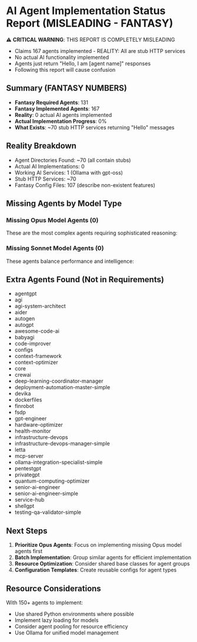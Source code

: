 # AI Agent Implementation Status Report (MISLEADING - FANTASY)

⚠️ **CRITICAL WARNING**: THIS REPORT IS COMPLETELY MISLEADING
- Claims 167 agents implemented - REALITY: All are stub HTTP services
- No actual AI functionality implemented
- Agents just return "Hello, I am [agent name]" responses
- Following this report will cause confusion

## Summary (FANTASY NUMBERS)
- **Fantasy Required Agents**: 131
- **Fantasy Implemented Agents**: 167
- **Reality**: 0 actual AI agents implemented
- **Actual Implementation Progress**: 0%
- **What Exists**: ~70 stub HTTP services returning "Hello" messages

## Reality Breakdown
- Agent Directories Found: ~70 (all contain stubs)
- Actual AI Implementations: 0
- Working AI Services: 1 (Ollama with gpt-oss)
- Stub HTTP Services: ~70
- Fantasy Config Files: 107 (describe non-existent features)

## Missing Agents by Model Type

### Missing Opus Model Agents (0)
These are the most complex agents requiring sophisticated reasoning:

### Missing Sonnet Model Agents (0)
These agents balance performance and intelligence:

## Extra Agents Found (Not in Requirements)
- agentgpt
- agi
- agi-system-architect
- aider
- autogen
- autogpt
- awesome-code-ai
- babyagi
- code-improver
- configs
- context-framework
- context-optimizer
- core
- crewai
- deep-learning-coordinator-manager
- deployment-automation-master-simple
- devika
- dockerfiles
- finrobot
- fsdp
- gpt-engineer
- hardware-optimizer
- health-monitor
- infrastructure-devops
- infrastructure-devops-manager-simple
- letta
- mcp-server
- ollama-integration-specialist-simple
- pentestgpt
- privategpt
- quantum-computing-optimizer
- senior-ai-engineer
- senior-ai-engineer-simple
- service-hub
- shellgpt
- testing-qa-validator-simple

## Next Steps

1. **Prioritize Opus Agents**: Focus on implementing missing Opus model agents first
2. **Batch Implementation**: Group similar agents for efficient implementation
3. **Resource Optimization**: Consider shared base classes for agent groups
4. **Configuration Templates**: Create reusable configs for agent types

## Resource Considerations

With 150+ agents to implement:
- Use shared Python environments where possible
- Implement lazy loading for models
- Consider agent pooling for resource efficiency
- Use Ollama for unified model management
